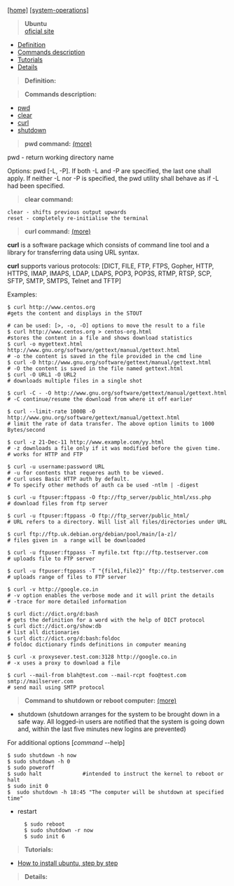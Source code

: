 [[home]](../../../../home.html) 
[[system-operations]]()
> **Ubuntu**  
[oficial site](http://www.ubuntu.com/)<br/>

 

- [Definition](#definition)
- [Commands description](#commands)
- [Tutorials](#tutorials)
- [Details](#details)


<a name="definition"></a>
> **Definition:** <br/>

<a name="commands"></a>
> **Commands description:** <br/>

- [pwd](#cmd_pwd)
- [clear](#cmd_clear)
- [curl](#cmd_curl)
- [shutdown](#cmd_shutdown)


<a name="cmd_pwd"></a>
> **pwd command:** [(more)](http://manpages.ubuntu.com/manpages/precise/man1/pwd.1posix.html)

pwd - return working directory name

Options: pwd [-L, -P]. If  both -L and -P are specified, the last one shall apply.  If neither -L nor -P is specified, the pwd utility shall behave as if -L had  been specified.

<a name="cmd_clear"></a>
> **clear command:** <br/>

	clear - shifts previous output upwards
	reset - completely re-initialise the terminal

<a name="cmd_curl"></a>
> **curl command:** [(more)](http://www.thegeekstuff.com/2012/04/curl-examples/) <br/>

**curl** is a software package which consists of command line tool and a library for transferring data using URL syntax.

**curl**  supports various protocols: 
[DICT, FILE, FTP, FTPS, Gopher, HTTP, HTTPS, IMAP, IMAPS, LDAP, LDAPS, POP3, POP3S, RTMP, RTSP, SCP, SFTP, SMTP, SMTPS, Telnet and TFTP]

Examples:

    $ curl http://www.centos.org	
	#gets the content and displays in the STOUT
	
	# can be used: [>, -o, -O] options to move the result to a file 
	$ curl http://www.centos.org > centos-org.html	
	#stores the content in a file and shows download statistics
	$ curl -o mygettext.html http://www.gnu.org/software/gettext/manual/gettext.html
	# -o the content is saved in the file provided in the cmd line
	$ curl -O http://www.gnu.org/software/gettext/manual/gettext.html
	# -O the content is saved in the file named gettext.html
	$ curl -O URL1 -O URL2
	# downloads multiple files in a single shot

	$ curl -C - -O http://www.gnu.org/software/gettext/manual/gettext.html
	# -C continue/resume the download from where it off earlier

	$ curl --limit-rate 1000B -O http://www.gnu.org/software/gettext/manual/gettext.html
	# limit the rate of data transfer. The above option limits to 1000 Bytes/second

	$ curl -z 21-Dec-11 http://www.example.com/yy.html
	# -z downloads a file only if it was modified before the given time.
	# works for HTTP and FTP

	$ curl -u username:password URL
	# -u for contents that requeres auth to be viewed.
	# curl uses Basic HTTP auth by default. 
	# To specify other methods of auth ca be used -ntlm | -digest

	$ curl -u ftpuser:ftppass -O ftp://ftp_server/public_html/xss.php
	# download files from ftp server 

	$ curl -u ftpuser:ftppass -O ftp://ftp_server/public_html/
	# URL refers to a directory. Will list all files/directories under URL

	$ curl ftp://ftp.uk.debian.org/debian/pool/main/[a-z]/
	# files given in  a range will be downloaded

	$ curl -u ftpuser:ftppass -T myfile.txt ftp://ftp.testserver.com
	# uploads file to FTP server

	$ curl -u ftpuser:ftppass -T "{file1,file2}" ftp://ftp.testserver.com	
	# uploads range of files to FTP server 

	$ curl -v http://google.co.in
	# -v option enables the verbose mode and it will print the details
	# -trace for more detailed information

	$ curl dict://dict.org/d:bash
	# gets the definition for a word with the help of DICT protocol
	$ curl dict://dict.org/show:db
	# list all dictionaries
	$ curl dict://dict.org/d:bash:foldoc
	# foldoc dictionary finds definitions in computer meaning

	$ curl -x proxysever.test.com:3128 http://google.co.in
	# -x uses a proxy to download a file

	$ curl --mail-from blah@test.com --mail-rcpt foo@test.com smtp://mailserver.com
	# send mail using SMTP protocol

	 

<a name="cmd_shutdown"></a>
> **Command to shutdown or reboot computer:** [(more)](http://www.cyberciti.biz/faq/shutdown-ubuntu-linux-computer/) <br/> 

- shutdown (shutdown arranges for the system to be brought down in a safe way. All logged-in users are notified that the system is going down and, within the last five minutes new logins are prevented)

For additional options [*command* --help] 

	$ sudo shutdown -h now
	$ sudo shutdown -h 0
    $ sudo poweroff
	$ sudo halt				#intended to instruct the kernel to reboot or halt
	$ sudo init 0
	$  sudo shutdown -h 18:45 "The computer will be shutdown at specified time"

- restart

	    $ sudo reboot
		$ sudo shutdown -r now
		$ sudo init 6

<a name="tutorials"></a>
> **Tutorials:** <br/>

- [How to install ubuntu, step by step](http://ubuntuserverguide.com/2014/04/how-to-install-ubuntu-server-14-04-trusty-tahr.html)

  
<a name="details"></a>
> **Details:**<br/>

